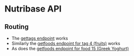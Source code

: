 # Nutribase API
## Routing
* The [gettags endpoint](https://objectivedynamics.co.uk/nutribase/getTags) works
* Similarly the [getfoods endpoint for tag 4 (fruits)](https://objectivedynamics.co.uk/nutribase/getFoods?tagId=4) works
* As does the [getfoods endpoint for food 15 (Greek Yoghurt)](https://objectivedynamics.co.uk/nutribase/getfooditem?foodId=15)
